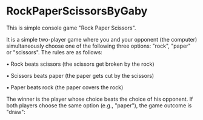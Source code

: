 # RockPaperScissorsByGaby
This is simple console game "Rock Paper Scissors".

It is a simple two-player game where you and your opponent (the computer) simultaneously choose one of the following three options: "rock", "paper" or "scissors". The rules are as follows:

•	Rock beats scissors (the scissors get broken by the rock)

•	Scissors beats paper (the paper gets cut by the scissors)

•	Paper beats rock (the paper covers the rock)

The winner is the player whose choice beats the choice of his opponent. If both players choose the same option (e.g., "paper"), the game outcome is "draw":



